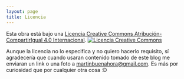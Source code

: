 ```yaml
---
layout: page
title: Licencia
---
```


Esta <span xmlns:dct="http://purl.org/dc/terms/" href="http://purl.org/dc/dcmitype/Text" rel="dct:type">obra</span> está bajo una <a rel="license" href="https://creativecommons.org/licenses/by-sa/4.0/deed.es">Licencia Creative Commons Atribución-CompartirIgual 4.0 Internacional</a>. <a rel="license" href="http://creativecommons.org/licenses/by-sa/4.0/"><img alt="Licencia Creative Commons" style="border-width:0" src="https://i.creativecommons.org/l/by-sa/4.0/80x15.png" /></a>

Aunque la licencia no lo especifica y no quiero hacerlo requisito, sí agradecería que cuando usaran contenido tomado de este blog me enviaran un link o una foto a [martinbuenahora@gmail.com](mailto:martinbuenahora@gmail.com). Es más por curiosidad que por cualquier otra cosa :D

